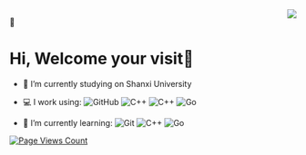 <img align='right' src="https://metrics.lecoq.io/28251536?template=classic&repositories=99&base.activity=0&base.community=0&base.repositories=0&pagespeed=1&pagespeed.url=.user.website&pagespeed.detailed=false&pagespeed.screenshot=false&config.timezone=Asia%2FShanghai" />


📌
# Hi, Welcome your visit🎉
- 🔭 I’m currently studying on Shanxi University

- 💻 I work using:
![GitHub](https://img.shields.io/badge/-GitHub-181717?style=plastic&logo=github)
![C++](https://img.shields.io/badge/-C-00599C?style=plastic&logo=c)
![C++](https://img.shields.io/badge/-C++-00599C?style=plastic&logo=c)
![Go](https://img.shields.io/badge/-Go-00599C?style=plastic&logo=go)

- 📏 I’m currently learning:
![Git](https://img.shields.io/badge/-Git-black?style=plastic&logo=git)
![C++](https://img.shields.io/badge/-C++-00599C?style=plastic&logo=c)
![Go](https://img.shields.io/badge/-Go-00599C?style=plastic&logo=go)

[![Page Views Count](https://badges.toozhao.com/badges/01EXB9B7AS2FSHBSY81S3RPV7T/blue.svg)](https://badges.toozhao.com/stats/01EXB9B7AS2FSHBSY81S3RPV7T "Get your own page views count badge on badges.toozhao.com")
